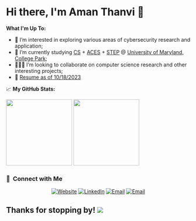 # Hi there, I'm Aman Thanvi :wave:

**What I'm Up To:**
- 👀 I’m interested in exploring various areas of cybersecurity research and application;
- 🌱 I’m currently studying [CS](https://www.cs.umd.edu/) + [ACES](https://aces.umd.edu/) + [STEP](https://spp.umd.edu/your-education/undergraduate/minors/science-technology-ethics-and-policy-step-minor) @ [University of Maryland, College Park](https://umd.edu);
- 👨🏻‍💻 I’m looking to collaborate on computer science research and other interesting projects;
- 📝 [Resume as of 10/18/2023](https://files.amanthanvi.com/ThanviAman_Resume20231018_complete.pdf)


📈 **My GitHub Stats:**

<p>
  <img height="180em" src="https://github-readme-stats.vercel.app/api?username=amanthanvi&show_icons=true&hide_border=true&&count_private=true&include_all_commits=true" />
  <img height="180em" src="https://github-readme-stats.vercel.app/api/top-langs/?username=amanthanvi&exclude_repo=KNN-Image-Classification&show_icons=true&hide_border=true&layout=compact&langs_count=8"/>
</p>


<h3> 🤝 &nbsp;Connect with Me </h3>

<p align="center">
<a href="https://amanthanvi.com/"><img alt="Website" src="https://img.shields.io/badge/Website-amanthanvi.com-blue?style=flat-square&logo=google-chrome"></a>
<a href="https://www.linkedin.com/in/amanthanvi/"><img alt="LinkedIn" src="https://img.shields.io/badge/LinkedIn-Aman%20Thanvi-blue?style=flat-square&logo=linkedin"></a>
<a href="mailto:aman_thanvi@outlook.com"><img alt="Email" src="https://img.shields.io/badge/Email-aman_thanvi@outlook.com-blue?style=flat-square&logo=gmail"></a>
<a href="mailto:contact@amanthanvi.com"><img alt="Email" src="https://img.shields.io/badge/Email-contact@amanthanvi.com-blue?style=flat-square&logo=gmail"></a>
</p>

## Thanks for stopping by! ![](https://visitor-badge.glitch.me/badge?page_id=Aman.amanthanvi)
<!---
amanthanvi/amanthanvi is a ✨ special ✨ repository because its `README.md` (this file) appears on your GitHub profile.
You can click the Preview link to take a look at your changes.
--->
